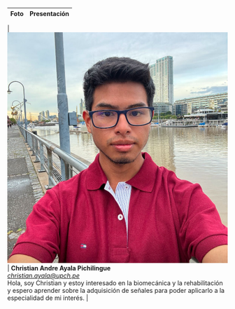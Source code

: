 | Foto | Presentación | 
|----------|----------|

| ![Christian Andre Ayala Pichilingue](fotos/ayala.jpeg)     | **Christian Andre Ayala Pichilingue** <br>*christian.ayala@upch.pe* <br>Hola, soy Christian y estoy interesado en la biomecánica y la rehabilitación y espero aprender sobre la adquisición de señales para poder aplicarlo a la especialidad de mi interés.   |
